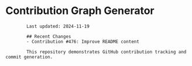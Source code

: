 # Contribution Graph Generator
            
            Last updated: 2024-11-19
            
            ## Recent Changes
            - Contribution #476: Improve README content
            
            This repository demonstrates GitHub contribution tracking and commit generation.
        